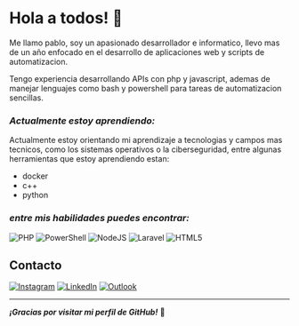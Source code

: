 # Hola a todos! 👋


Me llamo pablo, soy un apasionado desarrollador e informatico, llevo mas de un año enfocado en el desarrollo de aplicaciones web y scripts de automatizacion.

Tengo experiencia desarrollando APIs con php y javascript, ademas de manejar lenguajes como bash y powershell para tareas de automatizacion sencillas.

### ***Actualmente estoy aprendiendo:***


Actualmente estoy orientando mi aprendizaje a tecnologias y campos mas tecnicos, como los sistemas operativos o la ciberseguridad, entre algunas herramientas que estoy aprendiendo estan:

- docker
- c++
- python

### ***entre mis habilidades puedes encontrar:***


![PHP](https://img.shields.io/badge/php-%23777BB4.svg?style=for-the-badge&logo=php&logoColor=white)
![PowerShell](https://img.shields.io/badge/PowerShell-%235391FE.svg?style=for-the-badge&logo=powershell&logoColor=white)
![NodeJS](https://img.shields.io/badge/node.js-6DA55F?style=for-the-badge&logo=node.js&logoColor=white)
![Laravel](https://img.shields.io/badge/laravel-%23FF2D20.svg?style=for-the-badge&logo=laravel&logoColor=white)
![HTML5](https://img.shields.io/badge/html5-%23E34F26.svg?style=for-the-badge&logo=html5&logoColor=white)

## Contacto

[![Instagram](https://img.shields.io/badge/Instagram-%23E4405F.svg?style=for-the-badge&logo=Instagram&logoColor=white)](https://www.instagram.com/pxbrx/)
[![LinkedIn](https://img.shields.io/badge/linkedin-%230077B5.svg?style=for-the-badge&logo=linkedin&logoColor=white)](https://www.linkedin.com/in/pabrax/)
[![Outlook](https://img.shields.io/badge/Microsoft_Outlook-0078D4?style=for-the-badge&logo=microsoft-outlook&logoColor=white)](mailto:pabloeg0420@outlook.com)

---
***¡Gracias por visitar mi perfil de GitHub!*** 🚀

